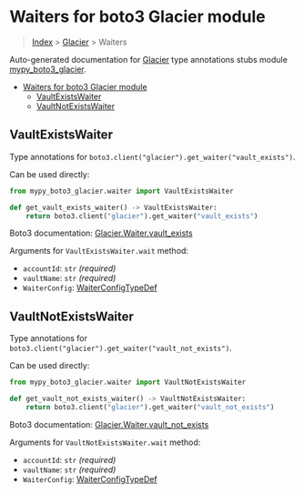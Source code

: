 # Waiters for boto3 Glacier module

> [Index](..) > [Glacier](.) > Waiters

Auto-generated documentation for
[Glacier](https://boto3.amazonaws.com/v1/documentation/api/1.17.72/reference/services/glacier.html#Glacier)
type annotations stubs module
[mypy_boto3_glacier](https://pypi.org/project/mypy-boto3-glacier/).

- [Waiters for boto3 Glacier module](#waiters-for-boto3-glacier-module)
  - [VaultExistsWaiter](#vaultexistswaiter)
  - [VaultNotExistsWaiter](#vaultnotexistswaiter)

## VaultExistsWaiter

Type annotations for `boto3.client("glacier").get_waiter("vault_exists")`.

Can be used directly:

```python
from mypy_boto3_glacier.waiter import VaultExistsWaiter

def get_vault_exists_waiter() -> VaultExistsWaiter:
    return boto3.client("glacier").get_waiter("vault_exists")
```

Boto3 documentation:
[Glacier.Waiter.vault_exists](https://boto3.amazonaws.com/v1/documentation/api/1.17.72/reference/services/glacier.html#Glacier.Waiter.vault_exists)

Arguments for `VaultExistsWaiter.wait` method:

- `accountId`: `str` *(required)*
- `vaultName`: `str` *(required)*
- `WaiterConfig`: [WaiterConfigTypeDef](./type_defs.md#waiterconfigtypedef)

## VaultNotExistsWaiter

Type annotations for `boto3.client("glacier").get_waiter("vault_not_exists")`.

Can be used directly:

```python
from mypy_boto3_glacier.waiter import VaultNotExistsWaiter

def get_vault_not_exists_waiter() -> VaultNotExistsWaiter:
    return boto3.client("glacier").get_waiter("vault_not_exists")
```

Boto3 documentation:
[Glacier.Waiter.vault_not_exists](https://boto3.amazonaws.com/v1/documentation/api/1.17.72/reference/services/glacier.html#Glacier.Waiter.vault_not_exists)

Arguments for `VaultNotExistsWaiter.wait` method:

- `accountId`: `str` *(required)*
- `vaultName`: `str` *(required)*
- `WaiterConfig`: [WaiterConfigTypeDef](./type_defs.md#waiterconfigtypedef)
